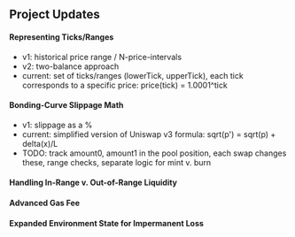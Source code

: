 ## Project Updates
#### Representing Ticks/Ranges
- v1: historical price range / N-price-intervals 
- v2: two-balance approach
- current: set of ticks/ranges (lowerTick, upperTick), each tick corresponds to a specific price: price(tick) = 1.0001^tick

#### Bonding-Curve Slippage Math
- v1: slippage as a %
- current: simplified version of Uniswap v3 formula: sqrt(p') = sqrt(p) + delta(x)/L
- TODO: track amount0, amount1 in the pool position, each swap changes these, range checks, separate logic for mint v. burn

#### Handling In-Range v. Out-of-Range Liquidity

#### Advanced Gas Fee

#### Expanded Environment State for Impermanent Loss

